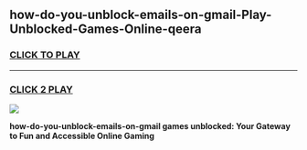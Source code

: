 
## how-do-you-unblock-emails-on-gmail-Play-Unblocked-Games-Online-qeera
<h3>
<a href="https://premium76.site?title=how-do-you-unblock-emails-on-gmail&ref=25A">CLICK TO PLAY</a></h3>
<hr>

<h3>
<a href="https://premium76.site?title=how-do-you-unblock-emails-on-gmail&ref=25A">CLICK 2 PLAY</a>
  
</h3>

<a href="https://premium76.site?title=how-do-you-unblock-emails-on-gmail&ref=25A"><img src="https://clearcache.store/games.png"></a>


**how-do-you-unblock-emails-on-gmail games unblocked: Your Gateway to Fun and Accessible Online Gaming**
